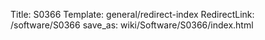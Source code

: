 Title: S0366
Template: general/redirect-index
RedirectLink: /software/S0366
save_as: wiki/Software/S0366/index.html